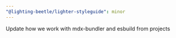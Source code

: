 ```yaml
---
"@lighting-beetle/lighter-styleguide": minor
---
```


Update how we work with mdx-bundler and esbuild from projects
